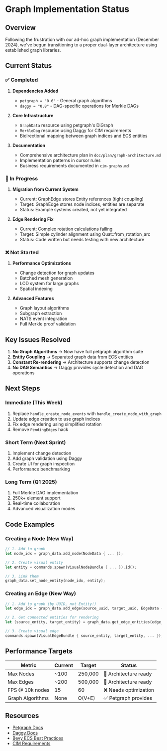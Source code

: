 # Graph Implementation Status

## Overview

Following the frustration with our ad-hoc graph implementation (December 2024), we've begun transitioning to a proper dual-layer architecture using established graph libraries.

## Current Status

### ✅ Completed
1. **Dependencies Added**
   - `petgraph = "0.6"` - General graph algorithms
   - `daggy = "0.8"` - DAG-specific operations for Merkle DAGs

2. **Core Infrastructure**
   - `GraphData` resource using petgraph's DiGraph
   - `MerkleDag` resource using Daggy for CIM requirements
   - Bidirectional mapping between graph indices and ECS entities

3. **Documentation**
   - Comprehensive architecture plan in `doc/plan/graph-architecture.md`
   - Implementation patterns in cursor rules
   - Business requirements documented in `cim-graphs.md`

### 🚧 In Progress
1. **Migration from Current System**
   - Current: GraphEdge stores Entity references (tight coupling)
   - Target: GraphEdge stores node indices, entities are separate
   - Status: Example systems created, not yet integrated

2. **Edge Rendering Fix**
   - Current: Complex rotation calculations failing
   - Target: Simple cylinder alignment using Quat::from_rotation_arc
   - Status: Code written but needs testing with new architecture

### ❌ Not Started
1. **Performance Optimizations**
   - Change detection for graph updates
   - Batched mesh generation
   - LOD system for large graphs
   - Spatial indexing

2. **Advanced Features**
   - Graph layout algorithms
   - Subgraph extraction
   - NATS event integration
   - Full Merkle proof validation

## Key Issues Resolved

1. **No Graph Algorithms** → Now have full petgraph algorithm suite
2. **Entity Coupling** → Separated graph data from ECS entities
3. **Constant Re-rendering** → Architecture supports change detection
4. **No DAG Semantics** → Daggy provides cycle detection and DAG operations

## Next Steps

### Immediate (This Week)
1. Replace `handle_create_node_events` with `handle_create_node_with_graph`
2. Update edge creation to use graph indices
3. Fix edge rendering using simplified rotation
4. Remove `PendingEdges` hack

### Short Term (Next Sprint)
1. Implement change detection
2. Add graph validation using Daggy
3. Create UI for graph inspection
4. Performance benchmarking

### Long Term (Q1 2025)
1. Full Merkle DAG implementation
2. 250k+ element support
3. Real-time collaboration
4. Advanced visualization modes

## Code Examples

### Creating a Node (New Way)
```rust
// 1. Add to graph
let node_idx = graph_data.add_node(NodeData { ... });

// 2. Create visual entity
let entity = commands.spawn(VisualNodeBundle { ... }).id();

// 3. Link them
graph_data.set_node_entity(node_idx, entity);
```

### Creating an Edge (New Way)
```rust
// 1. Add to graph (by UUID, not Entity!)
let edge_idx = graph_data.add_edge(source_uuid, target_uuid, EdgeData { ... })?;

// 2. Get connected entities for rendering
let (source_entity, target_entity) = graph_data.get_edge_entities(edge_idx)?;

// 3. Create visual edge
commands.spawn(VisualEdgeBundle { source_entity, target_entity, ... });
```

## Performance Targets

| Metric | Current | Target | Status |
|--------|---------|---------|---------|
| Max Nodes | ~100 | 250,000 | 🚧 Architecture ready |
| Max Edges | ~200 | 500,000 | 🚧 Architecture ready |
| FPS @ 10k nodes | 15 | 60 | ❌ Needs optimization |
| Graph Algorithms | None | O(V+E) | ✅ Petgraph provides |

## Resources

- [Petgraph Docs](https://docs.rs/petgraph)
- [Daggy Docs](https://docs.rs/daggy)
- [Bevy ECS Best Practices](../bevy-graphs.md)
- [CIM Requirements](../cim-graphs.md)
